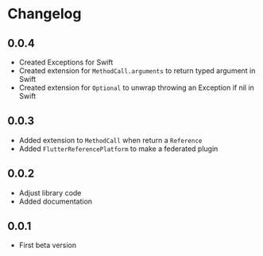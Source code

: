 Changelog
=========
0.0.4
-----
- Created Exceptions for Swift
- Created extension for `MethodCall.arguments` to return typed argument in Swift
- Created extension for `Optional` to unwrap throwing an Exception if nil in Swift 

0.0.3
-----
- Added extension to `MethodCall` when return a `Reference`
- Added `FlutterReferencePlatform` to make a federated plugin

0.0.2
-----
- Adjust library code
- Added documentation

0.0.1
-----
- First beta version
